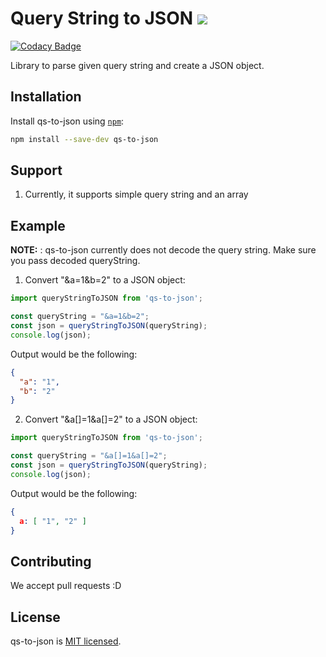 # Query String to JSON ![](https://img.shields.io/circleci/project/github/neha-saggam/qs-to-json.svg)

[![Codacy Badge](https://api.codacy.com/project/badge/Grade/1df11965027e4848a1be5f44ff96d885)](https://app.codacy.com/app/neha-saggam/qs-to-json?utm_source=github.com&utm_medium=referral&utm_content=neha-saggam/qs-to-json&utm_campaign=Badge_Grade_Dashboard)

Library to parse given query string and create a JSON object.

## Installation

Install qs-to-json using [`npm`](https://www.npmjs.com/):

```bash
npm install --save-dev qs-to-json
```

## Support

1.  Currently, it supports simple query string and an array

## Example

**NOTE:** : qs-to-json currently does not decode the query string. Make sure you pass decoded queryString.

1.  Convert "&a=1&b=2" to a JSON object:

```javascript
import queryStringToJSON from 'qs-to-json';

const queryString = "&a=1&b=2";
const json = queryStringToJSON(queryString);
console.log(json);
```

Output would be the following:

```json
{
  "a": "1",
  "b": "2"
}
```

2.  Convert "&a[]=1&a[]=2" to a JSON object:

```javascript
import queryStringToJSON from 'qs-to-json';

const queryString = "&a[]=1&a[]=2";
const json = queryStringToJSON(queryString);
console.log(json);
```

Output would be the following:

```json
{
  a: [ "1", "2" ]
}
```

## Contributing

We accept pull requests :D

## License

qs-to-json is [MIT licensed](./LICENSE).
